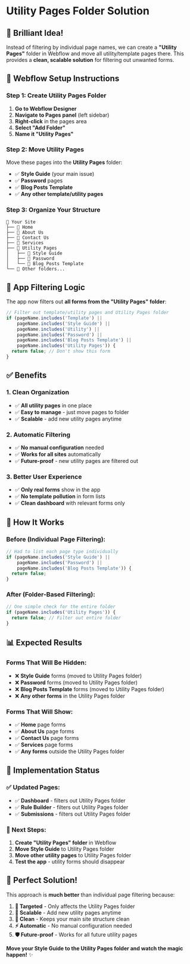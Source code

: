 # Utility Pages Folder Solution

## 🎯 Brilliant Idea!

Instead of filtering by individual page names, we can create a **"Utility Pages"** folder in Webflow and move all utility/template pages there. This provides a **clean, scalable solution** for filtering out unwanted forms.

## 📁 Webflow Setup Instructions

### **Step 1: Create Utility Pages Folder**
1. **Go to Webflow Designer**
2. **Navigate to Pages panel** (left sidebar)
3. **Right-click** in the pages area
4. **Select "Add Folder"**
5. **Name it "Utility Pages"**

### **Step 2: Move Utility Pages**
Move these pages into the **Utility Pages** folder:
- ✅ **Style Guide** (your main issue)
- ✅ **Password** pages
- ✅ **Blog Posts Template**
- ✅ **Any other template/utility pages**

### **Step 3: Organize Your Structure**
```
📁 Your Site
├── 📄 Home
├── 📄 About Us
├── 📄 Contact Us
├── 📄 Services
├── 📁 Utility Pages
│   ├── 📄 Style Guide
│   ├── 📄 Password
│   └── 📄 Blog Posts Template
└── 📁 Other folders...
```

## 🔧 App Filtering Logic

The app now filters out **all forms from the "Utility Pages" folder**:

```typescript
// Filter out template/utility pages and Utility Pages folder
if (pageName.includes('Template') || 
    pageName.includes('Style Guide') || 
    pageName.includes('Utility') ||
    pageName.includes('Password') ||
    pageName.includes('Blog Posts Template') ||
    pageName.includes('Utility Pages')) {
  return false; // Don't show this form
}
```

## ✅ Benefits

### **1. Clean Organization**
- ✅ **All utility pages** in one place
- ✅ **Easy to manage** - just move pages to folder
- ✅ **Scalable** - add new utility pages anytime

### **2. Automatic Filtering**
- ✅ **No manual configuration** needed
- ✅ **Works for all sites** automatically
- ✅ **Future-proof** - new utility pages are filtered out

### **3. Better User Experience**
- ✅ **Only real forms** show in the app
- ✅ **No template pollution** in form lists
- ✅ **Clean dashboard** with relevant forms only

## 🎯 How It Works

### **Before (Individual Page Filtering):**
```typescript
// Had to list each page type individually
if (pageName.includes('Style Guide') || 
    pageName.includes('Password') ||
    pageName.includes('Blog Posts Template')) {
  return false;
}
```

### **After (Folder-Based Filtering):**
```typescript
// One simple check for the entire folder
if (pageName.includes('Utility Pages')) {
  return false; // Filter out entire folder
}
```

## 📊 Expected Results

### **Forms That Will Be Hidden:**
- ❌ **Style Guide** forms (moved to Utility Pages folder)
- ❌ **Password** forms (moved to Utility Pages folder)  
- ❌ **Blog Posts Template** forms (moved to Utility Pages folder)
- ❌ **Any other forms** in the Utility Pages folder

### **Forms That Will Show:**
- ✅ **Home** page forms
- ✅ **About Us** page forms
- ✅ **Contact Us** page forms
- ✅ **Services** page forms
- ✅ **Any forms** outside the Utility Pages folder

## 🚀 Implementation Status

### **✅ Updated Pages:**
- ✅ **Dashboard** - filters out Utility Pages folder
- ✅ **Rule Builder** - filters out Utility Pages folder
- ✅ **Submissions** - filters out Utility Pages folder

### **🔧 Next Steps:**
1. **Create "Utility Pages" folder** in Webflow
2. **Move Style Guide** to Utility Pages folder
3. **Move other utility pages** to Utility Pages folder
4. **Test the app** - utility forms should disappear

## 🎉 Perfect Solution!

This approach is **much better** than individual page filtering because:

1. **🎯 Targeted** - Only affects the Utility Pages folder
2. **🔄 Scalable** - Add new utility pages anytime
3. **🧹 Clean** - Keeps your main site structure clean
4. **⚡ Automatic** - No manual configuration needed
5. **🛡️ Future-proof** - Works for all future utility pages

**Move your Style Guide to the Utility Pages folder and watch the magic happen!** ✨








